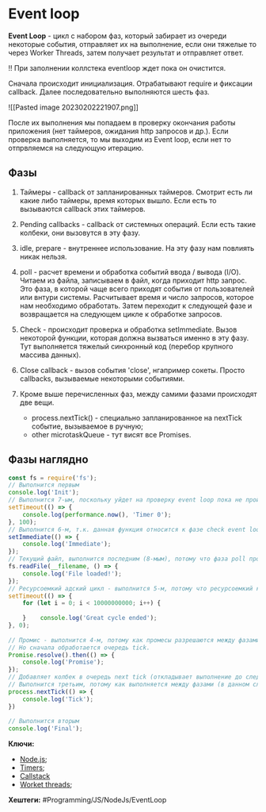 
# Event loop


**Event Loop** - цикл с набором фаз, который забирает из очереди некоторые события, отправляет их на выполнение, если они тяжелые то через Worker Threads, затем получает результат и отправляет ответ.

!! При заполнении коллстека eventloop ждет пока он очистится.

Сначала происходит инициализация. Отрабатывают require и фиксации callback.
Далее последовательно выполняются шесть фаз.

![[Pasted image 20230202221907.png]]

После их выполнения мы попадаем в проверку окончания работы приложения (нет таймеров, ожидания http запросов и др.). Если проверка выполняется, то мы выходим из Event loop, если нет то отпрвляемся на следующую итерацию.

## Фазы

1) Таймеры - callback от запланированных таймеров.
	Смотрит есть ли какие либо таймеры, время которых вышло. Если есть то вызываются callback этих таймеров.

2) Pending callbacks - callback от системных операций.
	Если есть такие колбеки, они вызовутся в эту фазу.

3) idle, prepare - внутреннее использование. На эту фазу нам повлиять никак нельзя.

4) poll - расчет времени и обработка событий ввода / вывода (I/O).
	Читаем из файла, записываем в файл, когда приходит http запрос. Это фаза, в которой чаще всего приходят события от пользователей или внтури системы. Расчитывает время и число запросов, которое нам необходимо обработать. Затем переходит к следующей фазе и возвращается на следующем цикле к обработке запросов.

5) Check - происходит проверка и обработка setImmediate. Вызов некоторой функции, которая должна вызваться именно в эту фазу. Тут выполняется тяжелый синхронный код (перебор крупного массива данных).

6) Close callback - вызов события 'close', нгапример сокеты. Просто callbacks, вызываемые некоторыми событиями.

7) Кроме выше перечисленных фаз, между самими фазами происходят две вещи.
	- process.nextTick() - специально запланированное на nextTick событие, вызываемое в ручную;
	- other microtaskQueue - тут висят все Promises.

## Фазы наглядно

```js
const fs = require('fs');  
// Выполнится первым  
console.log('Init');  
// Выполнится 7-ым, поскольку уйдет на проверку event loop пока не пройдет таймер.  
setTimeout(() => {  
    console.log(performance.now(), 'Timer 0');  
}, 100);  
// Выполнится 6-м, т.к. данная функция относится к фазе check event loop (но если включены es modules, то не факт)  
setImmediate(() => {  
    console.log('Immediate');  
});  
// Текущий файл, выполнится последним (8-мым), потому что фаза poll происходит после таймера.  
fs.readFile(__filename, () => {  
    console.log('File loaded!');  
});  
// Ресурсоемкий адский цикл - выполнится 5-м, потому что ресурсоемкий колбек.  
setTimeout(() => {  
    for (let i = 0; i < 10000000000; i++) {  
  
    }    console.log('Great cycle ended');  
}, 0);  
  
// Промис - выполнится 4-м, потому как промесы разрешаются между фазами event loop.  
// Но сначала обработается очередь tick.  
Promise.resolve().then(() => {  
    console.log('Promise');  
});  
// Добавляет колбек в очередь next tick (откладывает выполнение до следующей фазы)  
// Выполнится третьим, потому как выполняется между фазами (в данном случае м-ду фазами таймеров и pending)  
process.nextTick(() => {  
    console.log('Tick');  
})  
  
// Выполнится вторым  
console.log('Final');
```

**Ключи:**
- [Node.js](node-js);
- [Timers](node-timer.md);
- [Callstack](node-callstack)
- [Worket threads](node-worker-threads.md);

**Хештеги:** #Programming/JS/NodeJs/EventLoop